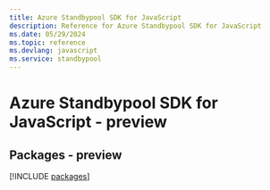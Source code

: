 ```yaml
---
title: Azure Standbypool SDK for JavaScript
description: Reference for Azure Standbypool SDK for JavaScript
ms.date: 05/29/2024
ms.topic: reference
ms.devlang: javascript
ms.service: standbypool
---
```

# Azure Standbypool SDK for JavaScript - preview
## Packages - preview
[!INCLUDE [packages](standbypool-index.md)]
